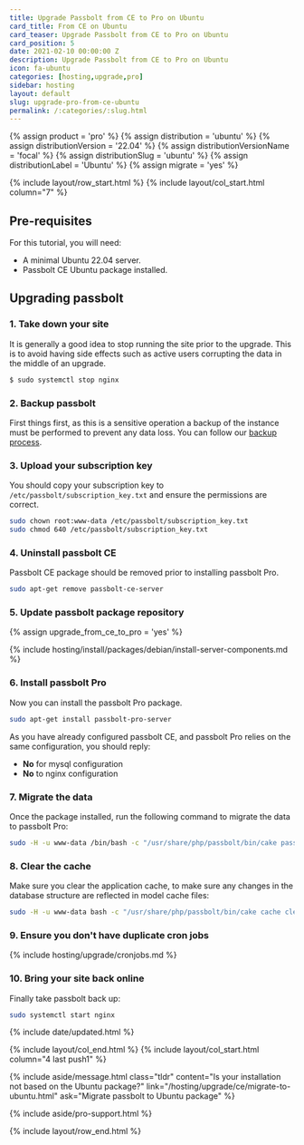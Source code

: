 ```yaml
---
title: Upgrade Passbolt from CE to Pro on Ubuntu
card_title: From CE on Ubuntu
card_teaser: Upgrade Passbolt from CE to Pro on Ubuntu
card_position: 5
date: 2021-02-10 00:00:00 Z
description: Upgrade Passbolt from CE to Pro on Ubuntu
icon: fa-ubuntu
categories: [hosting,upgrade,pro]
sidebar: hosting
layout: default
slug: upgrade-pro-from-ce-ubuntu
permalink: /:categories/:slug.html
---
```


{% assign product = 'pro' %}
{% assign distribution = 'ubuntu' %}
{% assign distributionVersion = '22.04' %}
{% assign distributionVersionName = 'focal' %}
{% assign distributionSlug = 'ubuntu' %}
{% assign distributionLabel = 'Ubuntu' %}
{% assign migrate = 'yes' %}

{% include layout/row_start.html %}
{% include layout/col_start.html column="7" %}

## Pre-requisites

For this tutorial, you will need:
- A minimal Ubuntu 22.04 server.
- Passbolt CE Ubuntu package installed.

## Upgrading passbolt

### 1. Take down your site

It is generally a good idea to stop running the site prior to the upgrade. This is to avoid having side effects
such as active users corrupting the data in the middle of an upgrade.

```bash
$ sudo systemctl stop nginx
```

### 2. Backup passbolt

First things first, as this is a sensitive operation a backup of the instance must be performed to prevent any data loss.
You can follow our [backup process](/hosting/backup/debian).

### 3. Upload your subscription key

You should copy your subscription key to `/etc/passbolt/subscription_key.txt` and ensure the permissions are correct.

```bash
sudo chown root:www-data /etc/passbolt/subscription_key.txt
sudo chmod 640 /etc/passbolt/subscription_key.txt
```

### 4. Uninstall passbolt CE

Passbolt CE package should be removed prior to installing passbolt Pro.

```bash
sudo apt-get remove passbolt-ce-server
```

### 5. Update passbolt package repository

{% assign upgrade_from_ce_to_pro = 'yes' %}

{% include hosting/install/packages/debian/install-server-components.md %}
### 6. Install passbolt Pro

Now you can install the passbolt Pro package.

```bash
sudo apt-get install passbolt-pro-server
```

As you have already configured passbolt CE, and passbolt Pro relies on the same configuration, you should reply:

- **No** for mysql configuration
- **No** to nginx configuration

### 7. Migrate the data

Once the package installed, run the following command to migrate the data to passbolt Pro:

```bash
sudo -H -u www-data /bin/bash -c "/usr/share/php/passbolt/bin/cake passbolt migrate"
```

### 8. Clear the cache

Make sure you clear the application cache, to make sure any changes in the database structure are reflected in 
model cache files:

```bash
sudo -H -u www-data bash -c "/usr/share/php/passbolt/bin/cake cache clear_all"
```

### 9. Ensure you don't have duplicate cron jobs

{% include hosting/upgrade/cronjobs.md %}


### 10. Bring your site back online

Finally take passbolt back up:

```bash
sudo systemctl start nginx
```


{% include date/updated.html %}

{% include layout/col_end.html %}
{% include layout/col_start.html column="4 last push1" %}

{% include aside/message.html
class="tldr"
content="Is your installation not based on the Ubuntu package?"
link="/hosting/upgrade/ce/migrate-to-ubuntu.html"
ask="Migrate passbolt to Ubuntu package"
%}

{% include aside/pro-support.html %}

{% include layout/row_end.html %}
